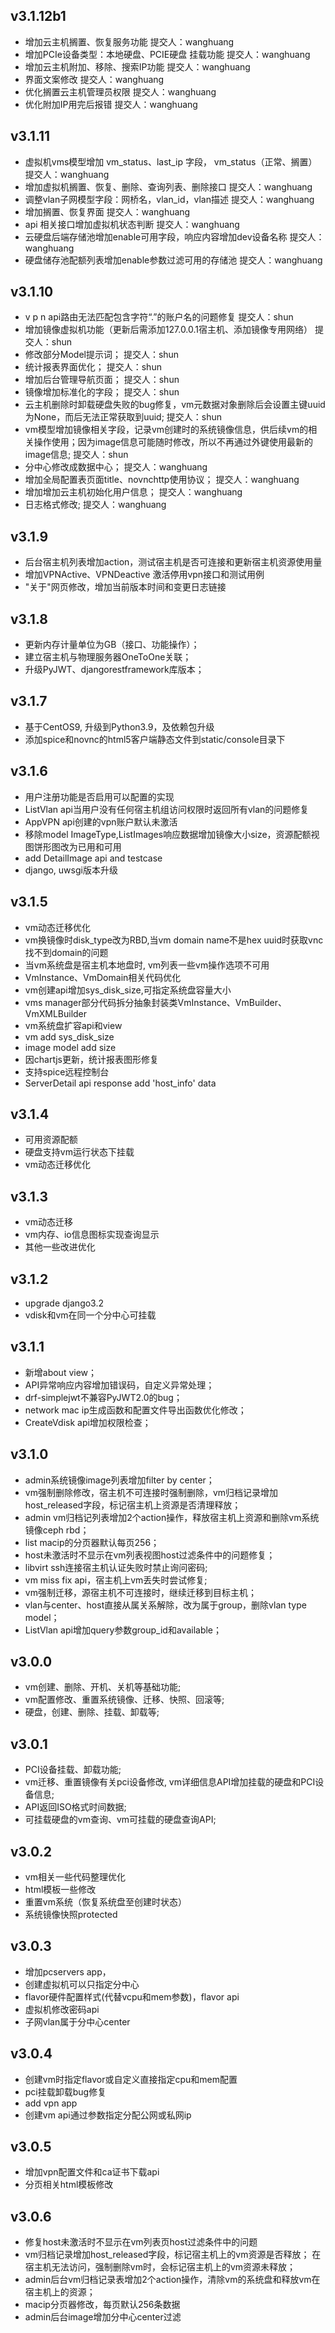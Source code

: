 ## v3.1.12b1
* 增加云主机搁置、恢复服务功能  提交人：wanghuang
* 增加PCIe设备类型：本地硬盘、PCIE硬盘 挂载功能  提交人：wanghuang
* 增加云主机附加、移除、搜索IP功能  提交人：wanghuang
* 界面文案修改  提交人：wanghuang
* 优化搁置云主机管理员权限  提交人：wanghuang
* 优化附加IP用完后报错 提交人：wanghuang


## v3.1.11
* 虚拟机vms模型增加 vm_status、last_ip 字段， vm_status（正常、搁置） 提交人：wanghuang
* 增加虚拟机搁置、恢复、删除、查询列表、删除接口 提交人：wanghuang
* 调整vlan子网模型字段：网桥名，vlan_id，vlan描述 提交人：wanghuang
* 增加搁置、恢复界面 提交人：wanghuang
* api 相关接口增加虚拟机状态判断 提交人：wanghuang
* 云硬盘后端存储池增加enable可用字段，响应内容增加dev设备名称 提交人：wanghuang
* 硬盘储存池配额列表增加enable参数过滤可用的存储池 提交人：wanghuang


## v3.1.10   
* v p n api路由无法匹配包含字符“.”的账户名的问题修复  提交人：shun
* 增加镜像虚拟机功能（更新后需添加127.0.0.1宿主机、添加镜像专用网络） 提交人：shun
* 修改部分Model提示词； 提交人：shun
* 统计报表界面优化； 提交人：shun
* 增加后台管理导航页面； 提交人：shun
* 镜像增加标准化的字段； 提交人：shun
* 云主机删除时卸载硬盘失败的bug修复，vm元数据对象删除后会设置主键uuid为None，而后无法正常获取到uuid;  提交人：shun
* vm模型增加镜像相关字段，记录vm创建时的系统镜像信息，供后续vm的相关操作使用；因为image信息可能随时修改，所以不再通过外键使用最新的image信息;  提交人：shun
* 分中心修改成数据中心； 提交人：wanghuang
* 增加全局配置表页面title、novnchttp使用协议； 提交人：wanghuang
* 增加增加云主机初始化用户信息； 提交人：wanghuang
* 日志格式修改;  提交人：wanghuang


## v3.1.9
* 后台宿主机列表增加action，测试宿主机是否可连接和更新宿主机资源使用量   
* 增加VPNActive、VPNDeactive 激活停用vpn接口和测试用例  
* "关于"网页修改，增加当前版本时间和变更日志链接  

## v3.1.8
* 更新内存计量单位为GB（接口、功能操作）；
* 建立宿主机与物理服务器OneToOne关联；
* 升级PyJWT、djangorestframework库版本；

## v3.1.7
* 基于CentOS9, 升级到Python3.9，及依赖包升级  
* 添加spice和novnc的html5客户端静态文件到static/console目录下  

## v3.1.6
* 用户注册功能是否启用可以配置的实现  
* ListVlan api当用户没有任何宿主机组访问权限时返回所有vlan的问题修复  
* AppVPN api创建的vpn账户默认未激活  
* 移除model ImageType,ListImages响应数据增加镜像大小size，资源配额视图饼形图改为已用和可用  
* add DetailImage api and testcase  
* django, uwsgi版本升级  

## v3.1.5
* vm动态迁移优化  
* vm换镜像时disk_type改为RBD,当vm domain name不是hex uuid时获取vnc找不到domain的问题  
* 当vm系统盘是宿主机本地盘时, vm列表一些vm操作选项不可用  
* VmInstance、VmDomain相关代码优化  
* vm创建api增加sys_disk_size,可指定系统盘容量大小  
* vms manager部分代码拆分抽象封装类VmInstance、VmBuilder、VmXMLBuilder  
* vm系统盘扩容api和view  
* vm add sys_disk_size  
* image model add size  
* 因chartjs更新，统计报表图形修复  
* 支持spice远程控制台  
* ServerDetail api response add 'host_info' data  

## v3.1.4
* 可用资源配额 
* 硬盘支持vm运行状态下挂载 
* vm动态迁移优化

## v3.1.3
* vm动态迁移 
* vm内存、io信息图标实现查询显示 
* 其他一些改进优化

## v3.1.2
* upgrade django3.2 
* vdisk和vm在同一个分中心可挂载

## v3.1.1
* 新增about view；
* API异常响应内容增加错误码，自定义异常处理；
* drf-simplejwt不兼容PyJWT2.0的bug；
* network mac ip生成函数和配置文件导出函数优化修改；
* CreateVdisk api增加权限检查；

## v3.1.0
* admin系统镜像image列表增加filter by center；   
* vm强制删除修改，宿主机不可连接时强制删除，vm归档记录增加host_released字段，标记宿主机上资源是否清理释放；
* admin vm归档记列表增加2个action操作，释放宿主机上资源和删除vm系统镜像ceph rbd；
* list macip的分页器默认每页256；
* host未激活时不显示在vm列表视图host过滤条件中的问题修复；
* libvirt ssh连接宿主机认证失败时禁止询问密码;
* vm miss fix api，宿主机上vm丢失时尝试修复;
* vm强制迁移，源宿主机不可连接时，继续迁移到目标主机；
* vlan与center、host直接从属关系解除，改为属于group，删除vlan type model；
* ListVlan api增加query参数group_id和available；

## v3.0.0 
* vm创建、删除、开机、关机等基础功能;
* vm配置修改、重置系统镜像、迁移、快照、回滚等;
* 硬盘，创建、删除、挂载、卸载等;

## v3.0.1
* PCI设备挂载、卸载功能;
* vm迁移、重置镜像有关pci设备修改, vm详细信息API增加挂载的硬盘和PCI设备信息;
* API返回ISO格式时间数据;
* 可挂载硬盘的vm查询、vm可挂载的硬盘查询API;

## v3.0.2
* vm相关一些代码整理优化
* html模板一些修改
* 重置vm系统（恢复系统盘至创建时状态）
* 系统镜像快照protected

## v3.0.3
* 增加pcservers app，
* 创建虚拟机可以只指定分中心
* flavor硬件配置样式(代替vcpu和mem参数)，flavor api
* 虚拟机修改密码api
* 子网vlan属于分中心center

## v3.0.4
* 创建vm时指定flavor或自定义直接指定cpu和mem配置   
* pci挂载卸载bug修复   
* add vpn app   
* 创建vm api通过参数指定分配公网或私网ip   

## v3.0.5
* 增加vpn配置文件和ca证书下载api   
* 分页相关html模板修改  

## v3.0.6
* 修复host未激活时不显示在vm列表页host过滤条件中的问题
* vm归档记录增加host_released字段，标记宿主机上的vm资源是否释放；
  在宿主机无法访问，强制删除vm时，会标记宿主机上的vm资源未释放；
* admin后台vm归档记录表增加2个action操作，清除vm的系统盘和释放vm在宿主机上的资源；
* macip分页器修改，每页默认256条数据
* admin后台image增加分中心center过滤

